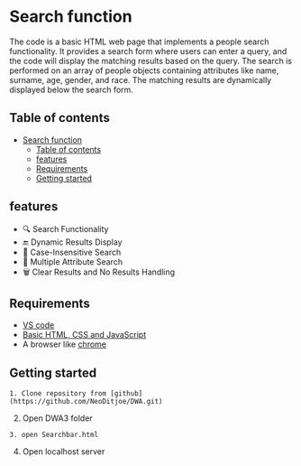  <!-- omit in toc  -->
 # Search function

The code is a basic HTML web page that implements a people search functionality. It provides a search form where users can enter a query, and the code will display the matching results based on the query. The search is performed on an array of people objects containing attributes like name, surname, age, gender, and race. The matching results are dynamically displayed below the search form.

## Table of contents
- [Search function](#search-function)
  - [Table of contents](#table-of-contents)
  - [features](#features)
  - [Requirements](#requirements)
  - [Getting started](#getting-started)


## features

- 🔍 Search Functionality
- 🔚 Dynamic Results Display
- 🔡 Case-Insensitive Search
- 🎯 Multiple Attribute Search
- 🗑️ Clear Results and No Results Handling

## Requirements

- [VS code](https://code.visualstudio.com/)
- [Basic HTML, CSS and JavaScript](https://www.freecodecamp.org/news/html-css-and-javascript-explained-for-beginners/)
- A browser like [chrome](https://www.google.com/chrome/)

## Getting started
```
1. Clone repository from [github](https://github.com/NeoDitjoe/DWA.git)
```
2. Open DWA3 folder
```
3. open Searchbar.html
```
4. Open localhost server  
